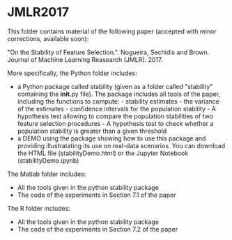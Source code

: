 # JMLR2017
This folder contains material of the following paper (accepted with minor corrections, available soon):

"On the Stability of Feature Selection.". Nogueira, Sechidis and Brown.
Journal of Machine Learning Reasearch (JMLR). 2017.

More specifically, the Python folder includes:
- a Python package called stability (given as a folder called "stability" containing the __init__.py file). 
  The package includes all tools of the paper, including the functions to compute:
      - stability estimates
      - the variance of the estimates
      - confidence intervals for the population stability
      - A hypothesis test allowing to compare the population stabilities of two feature selection procedures
      - A hypothesis test to check whether a population stability is greater than a given threshold
- a DEMO using the package showing how to use this package and providing illustratating its use on real-data scenarios.
  You can download the HTML file (stabilityDemo.html) or the Jupyter Notebook (stabilityDemo.ipynb)

The Matlab folder includes:
- All the tools given in the python stability package
- The code of the experiments in Section 7.1 of the paper 

The R folder includes:
- All the tools given in the python stability package
- The code of the experiments in Section 7.2 of the paper 


      
      

